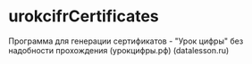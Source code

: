 # urokcifrCertificates
Программа для генерации сертификатов - "Урок цифры" без надобности прохождения (урокцифры.рф) (datalesson.ru)
